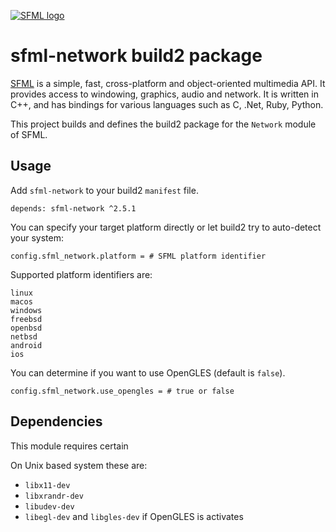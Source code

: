 [![SFML logo](https://www.sfml-dev.org/images/logo.png)](https://www.sfml-dev.org)

# sfml-network build2 package

[SFML](https://www.sfml-dev.org) is a simple, fast, cross-platform and object-oriented multimedia API. It provides access to windowing, graphics, audio and network. It is written in C++, and has bindings for various languages such as C, .Net, Ruby, Python.

This project builds and defines the build2 package for the `Network` module of SFML.

## Usage

Add `sfml-network` to your build2 `manifest` file.

```
depends: sfml-network ^2.5.1
```

You can specify your target platform directly or let build2 try to auto-detect your system:

```
config.sfml_network.platform = # SFML platform identifier
```

Supported platform identifiers are:

```
linux
macos
windows
freebsd
openbsd
netbsd
android
ios
```

You can determine if you want to use OpenGLES (default is `false`).

```
config.sfml_network.use_opengles = # true or false
```

## Dependencies

This module requires certain

On Unix based system these are:

* `libx11-dev`
* `libxrandr-dev`
* `libudev-dev`
* `libegl-dev` and `libgles-dev` if OpenGLES is activates